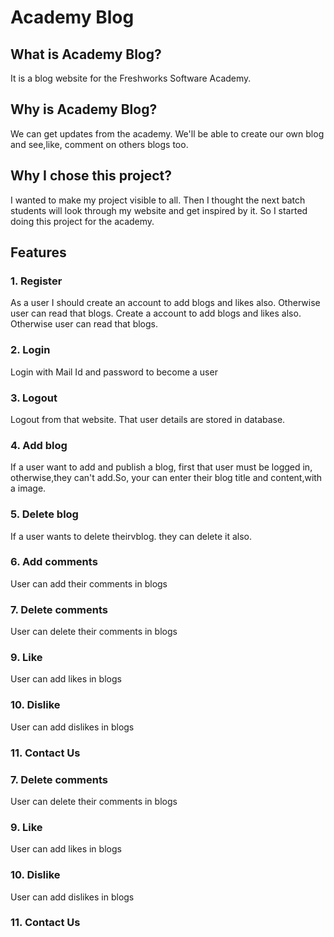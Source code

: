 # Academy Blog

## What is Academy Blog?
It is a blog website for the Freshworks Software Academy.

## Why is Academy Blog?
We can get updates from the academy. We'll be able to create our own blog and see,like, comment on others blogs too.

## Why I chose this project?
I wanted to make my project visible to all. Then I thought the next batch students will look through my website and get inspired by it. So I started doing this project for the academy.

## Features
### 1. Register

 As a user I should create an account to add blogs and likes also. Otherwise user can read that blogs.
Create a account to add blogs and likes also. Otherwise user can read that blogs.


### 2. Login
Login with Mail Id and password to become a user

### 3. Logout 
Logout from that website. That user details are stored in database.

### 4. Add blog
If a user want to add and publish a blog, first that user must be logged in, otherwise,they can't add.So, your can enter their blog title and content,with a image.

### 5. Delete blog
If a user wants to delete theirvblog. they can delete it also.

### 6. Add comments
User can add their comments in blogs

### 7. Delete comments
User can delete their comments in blogs

### 9. Like
User can add likes in blogs

### 10. Dislike
User can add dislikes in blogs

### 11. Contact Us


### 7. Delete comments
User can delete their comments in blogs

### 9. Like
User can add likes in blogs

### 10. Dislike
User can add dislikes in blogs

### 11. Contact Us

